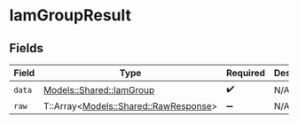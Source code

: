 # IamGroupResult


## Fields

| Field                                                                       | Type                                                                        | Required                                                                    | Description                                                                 |
| --------------------------------------------------------------------------- | --------------------------------------------------------------------------- | --------------------------------------------------------------------------- | --------------------------------------------------------------------------- |
| `data`                                                                      | [Models::Shared::IamGroup](../../models/shared/iamgroup.md)                 | :heavy_check_mark:                                                          | N/A                                                                         |
| `raw`                                                                       | T::Array<[Models::Shared::RawResponse](../../models/shared/rawresponse.md)> | :heavy_minus_sign:                                                          | N/A                                                                         |